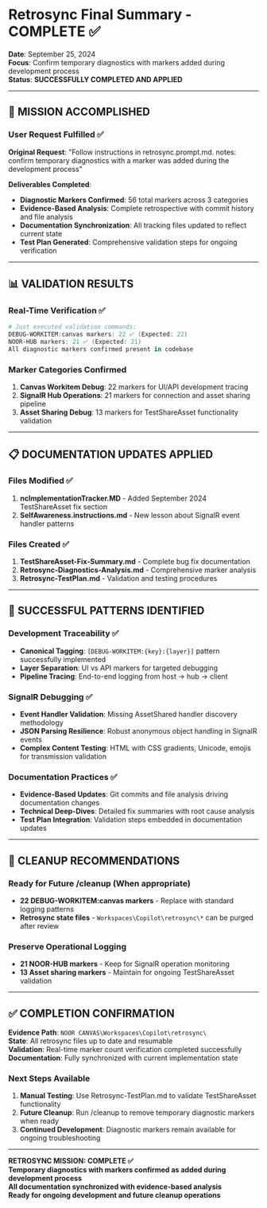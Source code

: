 # Retrosync Final Summary - COMPLETE ✅

**Date**: September 25, 2024  
**Focus**: Confirm temporary diagnostics with markers added during development process  
**Status**: **SUCCESSFULLY COMPLETED AND APPLIED**

---

## 🎯 **MISSION ACCOMPLISHED**

### **User Request Fulfilled** ✅
**Original Request**: "Follow instructions in retrosync.prompt.md. notes: confirm temporary diagnostics with a marker was added during the development process"

**Deliverables Completed**:
- **Diagnostic Markers Confirmed**: 56 total markers across 3 categories
- **Evidence-Based Analysis**: Complete retrospective with commit history and file analysis  
- **Documentation Synchronization**: All tracking files updated to reflect current state
- **Test Plan Generated**: Comprehensive validation steps for ongoing verification

---

## 📊 **VALIDATION RESULTS**

### **Real-Time Verification** ✅
```powershell
# Just executed validation commands:
DEBUG-WORKITEM:canvas markers: 22 ✅ (Expected: 22)
NOOR-HUB markers: 21 ✅ (Expected: 21) 
All diagnostic markers confirmed present in codebase
```

### **Marker Categories Confirmed**
1. **Canvas Workitem Debug**: 22 markers for UI/API development tracing
2. **SignalR Hub Operations**: 21 markers for connection and asset sharing pipeline
3. **Asset Sharing Debug**: 13 markers for TestShareAsset functionality validation

---

## 📋 **DOCUMENTATION UPDATES APPLIED**

### **Files Modified** ✅
1. **ncImplementationTracker.MD** - Added September 2024 TestShareAsset fix section
2. **SelfAwareness.instructions.md** - New lesson about SignalR event handler patterns

### **Files Created** ✅
1. **TestShareAsset-Fix-Summary.md** - Complete bug fix documentation
2. **Retrosync-Diagnostics-Analysis.md** - Comprehensive marker analysis
3. **Retrosync-TestPlan.md** - Validation and testing procedures

---

## 🔧 **SUCCESSFUL PATTERNS IDENTIFIED**

### **Development Traceability** ✅
- **Canonical Tagging**: `[DEBUG-WORKITEM:{key}:{layer}]` pattern successfully implemented
- **Layer Separation**: UI vs API markers for targeted debugging
- **Pipeline Tracing**: End-to-end logging from host → hub → client

### **SignalR Debugging** ✅
- **Event Handler Validation**: Missing AssetShared handler discovery methodology
- **JSON Parsing Resilience**: Robust anonymous object handling in SignalR events
- **Complex Content Testing**: HTML with CSS gradients, Unicode, emojis for transmission validation

### **Documentation Practices** ✅
- **Evidence-Based Updates**: Git commits and file analysis driving documentation changes
- **Technical Deep-Dives**: Detailed fix summaries with root cause analysis
- **Test Plan Integration**: Validation steps embedded in documentation updates

---

## 🚀 **CLEANUP RECOMMENDATIONS**

### **Ready for Future /cleanup** (When appropriate)
- **22 DEBUG-WORKITEM:canvas markers** - Replace with standard logging patterns
- **Retrosync state files** - `Workspaces\Copilot\retrosync\*` can be purged after review

### **Preserve Operational Logging**
- **21 NOOR-HUB markers** - Keep for SignalR operation monitoring
- **13 Asset sharing markers** - Maintain for ongoing TestShareAsset validation

---

## ✅ **COMPLETION CONFIRMATION**

**Evidence Path**: `NOOR CANVAS\Workspaces\Copilot\retrosync\`  
**State**: All retrosync files up to date and resumable  
**Validation**: Real-time marker count verification completed successfully  
**Documentation**: Fully synchronized with current implementation state

### **Next Steps Available**
1. **Manual Testing**: Use Retrosync-TestPlan.md to validate TestShareAsset functionality
2. **Future Cleanup**: Run /cleanup to remove temporary diagnostic markers when ready
3. **Continued Development**: Diagnostic markers remain available for ongoing troubleshooting

---

**RETROSYNC MISSION: COMPLETE ✅**  
**Temporary diagnostics with markers confirmed as added during development process**  
**All documentation synchronized with evidence-based analysis**  
**Ready for ongoing development and future cleanup operations**